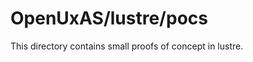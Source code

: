 OpenUxAS/lustre/pocs
====================

This directory contains small proofs of concept in lustre.
